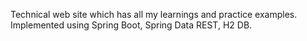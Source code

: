 Technical web site which has all my learnings and practice examples. 
Implemented using Spring Boot, Spring Data REST, H2 DB.
